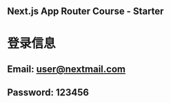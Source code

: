## Next.js App Router Course - Starter

# 登录信息
## Email: user@nextmail.com
## Password: 123456


<!-- This is the starter template for the Next.js App Router Course. It contains the starting code for the dashboard application.

For more information, see the [course curriculum](https://nextjs.org/learn) on the Next.js Website. -->
